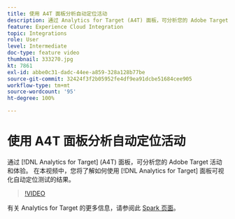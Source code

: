 ```yaml
---
title: 使用 A4T 面板分析自动定位活动
description: 通过 Analytics for Target (A4T) 面板，可分析您的 Adobe Target 活动和体验。 在本视频中，您将了解如何使用 Analytics for Target 面板可视化自动定位测试的结果。
feature: Experience Cloud Integration
topic: Integrations
role: User
level: Intermediate
doc-type: feature video
thumbnail: 333270.jpg
kt: 7861
exl-id: abbe0c31-dadc-44ee-a859-328a128b77be
source-git-commit: 32424f3f2b05952fe4df9ea91dcbe51684cee905
workflow-type: tm+mt
source-wordcount: '95'
ht-degree: 100%

---
```


# 使用 A4T 面板分析自动定位活动

通过 [!DNL Analytics for Target] (A4T) 面板，可分析您的 Adobe Target 活动和体验。 在本视频中，您将了解如何使用 [!DNL Analytics for Target] 面板可视化自动定位测试的结果。

>[!VIDEO](https://video.tv.adobe.com/v/333270/?quality=12&learn=on)

有关 Analytics for Target 的更多信息，请参阅此 [Spark 页面](https://spark.adobe.com/page/Lo3Spm4oBOvwF/)。
